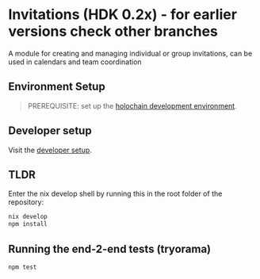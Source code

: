 # Invitations (HDK 0.2x) - for earlier versions check other branches

A module for creating and managing individual or group invitations, can be used in calendars and team coordination

## Environment Setup

> PREREQUISITE: set up the [holochain development environment](https://developer.holochain.org/docs/install/).

## Developer setup

Visit the [developer setup](/DEV-README.md).

## TLDR

Enter the nix develop shell by running this in the root folder of the repository: 

```bash
nix develop
npm install
```

## Running the end-2-end tests (tryorama)

```bash
npm test
```
